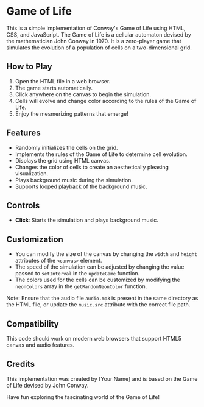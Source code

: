 # Game of Life

This is a simple implementation of Conway's Game of Life using HTML, CSS, and JavaScript. The Game of Life is a cellular automaton devised by the mathematician John Conway in 1970. It is a zero-player game that simulates the evolution of a population of cells on a two-dimensional grid.

## How to Play

1. Open the HTML file in a web browser.
2. The game starts automatically.
3. Click anywhere on the canvas to begin the simulation.
4. Cells will evolve and change color according to the rules of the Game of Life.
5. Enjoy the mesmerizing patterns that emerge!

## Features

- Randomly initializes the cells on the grid.
- Implements the rules of the Game of Life to determine cell evolution.
- Displays the grid using HTML canvas.
- Changes the color of cells to create an aesthetically pleasing visualization.
- Plays background music during the simulation.
- Supports looped playback of the background music.

## Controls

- **Click**: Starts the simulation and plays background music.

## Customization

- You can modify the size of the canvas by changing the `width` and `height` attributes of the `<canvas>` element.
- The speed of the simulation can be adjusted by changing the value passed to `setInterval` in the `updateGame` function.
- The colors used for the cells can be customized by modifying the `neonColors` array in the `getRandomNeonColor` function.

Note: Ensure that the audio file `audio.mp3` is present in the same directory as the HTML file, or update the `music.src` attribute with the correct file path.

## Compatibility

This code should work on modern web browsers that support HTML5 canvas and audio features.

## Credits

This implementation was created by [Your Name] and is based on the Game of Life devised by John Conway.

Have fun exploring the fascinating world of the Game of Life!